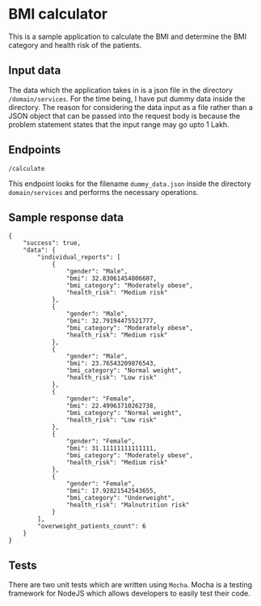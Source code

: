 # BMI calculator

This is a sample application to calculate the BMI and determine the BMI category and health risk of the patients.

## Input data

The data which the application takes in is a json file in the directory `/domain/services`. For the time being, I have put dummy data inside the directory.
The reason for considering the data input as a file rather than a JSON object that can be passed into the request body is because the problem statement states that the input range may go upto 1 Lakh.

## Endpoints

    /calculate

This endpoint looks for the filename `dummy_data.json` inside the directory `domain/services` and performs the necessary operations.

## Sample response data

    {
        "success": true,
        "data": {
            "individual_reports": [
                {
                    "gender": "Male",
                    "bmi": 32.83061454806607,
                    "bmi_category": "Moderately obese",
                    "health_risk": "Medium risk"
                },
                {
                    "gender": "Male",
                    "bmi": 32.79194475521777,
                    "bmi_category": "Moderately obese",
                    "health_risk": "Medium risk"
                },
                {
                    "gender": "Male",
                    "bmi": 23.76543209876543,
                    "bmi_category": "Normal weight",
                    "health_risk": "Low risk"
                },
                {
                    "gender": "Female",
                    "bmi": 22.49963710262738,
                    "bmi_category": "Normal weight",
                    "health_risk": "Low risk"
                },
                {
                    "gender": "Female",
                    "bmi": 31.11111111111111,
                    "bmi_category": "Moderately obese",
                    "health_risk": "Medium risk"
                },
                {
                    "gender": "Female",
                    "bmi": 17.92821542543655,
                    "bmi_category": "Underweight",
                    "health_risk": "Malnutrition risk"
                }
            ],
            "overweight_patients_count": 6
        }
    }

## Tests

There are two unit tests which are written using `Mocha`. Mocha is a testing framework for NodeJS which allows developers to easily test their code.
